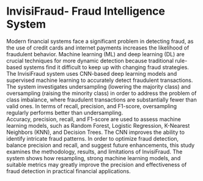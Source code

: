 # InvisiFraud- Fraud Intelligence System

Modern financial systems face a significant problem in detecting fraud, as the use of credit cards 
and internet payments increases the likelihood of fraudulent behavior. Machine learning (ML) 
and deep learning (DL) are crucial techniques for more dynamic detection because traditional 
rule-based systems find it difficult to keep up with changing fraud strategies.  
The InvisiFraud system uses CNN-based deep learning models and supervised machine learning 
to accurately detect fraudulent transactions. The system investigates undersampling (lowering the 
majority class) and oversampling (raising the minority class) in order to address the problem of 
class imbalance, where fraudulent transactions are substantially fewer than valid ones. In terms 
of recall, precision, and F1-score, oversampling regularly performs better than undersampling.  
Accuracy, precision, recall, and F1-score are used to assess machine learning models, such as 
Random Forest, Logistic Regression, K-Nearest Neighbors (KNN), and Decision Trees. The 
CNN improves the ability to identify intricate fraud patterns. In order to optimize fraud 
detection, balance precision and recall, and suggest future enhancements, this study examines the 
methodology, results, and limitations of InvisiFraud. The system shows how resampling, strong 
machine learning models, and suitable metrics may greatly improve the precision and 
effectiveness of fraud detection in practical financial applications.
